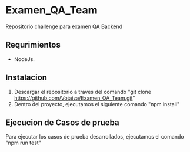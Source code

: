 
# Examen_QA_Team

Repositorio challenge para examen QA Backend

## Requrimientos

- NodeJs.

## Instalacion

1) Descargar el repositorio a traves del comando "git clone https://github.com/Votaiza/Examen_QA_Team.git"
2) Dentro del proyecto, ejecutamos el siguiente comando "npm install"

## Ejecucion de Casos de prueba

Para ejecutar los casos de prueba desarrollados, ejecutamos el comando "npm run test"